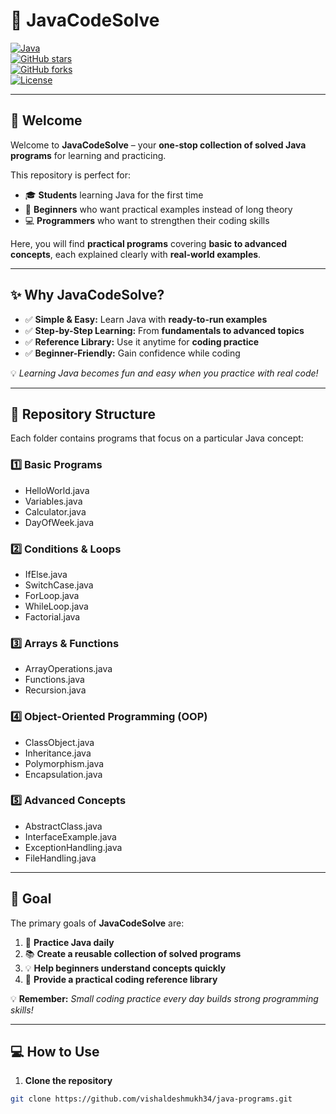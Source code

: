 # 🚀 JavaCodeSolve

[![Java](https://img.shields.io/badge/Java-ED8B00?style=for-the-badge&logo=java&logoColor=white)](https://www.java.com/)  
[![GitHub stars](https://img.shields.io/github/stars/vishaldeshmukh34/java-programs?style=for-the-badge)](https://github.com/vishaldeshmukh34/java-programs/stargazers)  
[![GitHub forks](https://img.shields.io/github/forks/vishaldeshmukh34/java-programs?style=for-the-badge)](https://github.com/vishaldeshmukh34/java-programs/network/members)  
[![License](https://img.shields.io/badge/License-MIT-blue?style=for-the-badge)](LICENSE)

---

## 👋 Welcome

Welcome to **JavaCodeSolve** – your **one-stop collection of solved Java programs** for learning and practicing.  

This repository is perfect for:  

- 🎓 **Students** learning Java for the first time  
- 👶 **Beginners** who want practical examples instead of long theory  
- 💻 **Programmers** who want to strengthen their coding skills  

Here, you will find **practical programs** covering **basic to advanced concepts**, each explained clearly with **real-world examples**.  

---

## ✨ Why JavaCodeSolve?

- ✅ **Simple & Easy:** Learn Java with **ready-to-run examples**  
- ✅ **Step-by-Step Learning:** From **fundamentals to advanced topics**  
- ✅ **Reference Library:** Use it anytime for **coding practice**  
- ✅ **Beginner-Friendly:** Gain confidence while coding  

💡 *Learning Java becomes fun and easy when you practice with real code!*  

---

## 📂 Repository Structure

Each folder contains programs that focus on a particular Java concept:

### **1️⃣ Basic Programs**
- HelloWorld.java  
- Variables.java  
- Calculator.java  
- DayOfWeek.java  

### **2️⃣ Conditions & Loops**
- IfElse.java  
- SwitchCase.java  
- ForLoop.java  
- WhileLoop.java  
- Factorial.java  

### **3️⃣ Arrays & Functions**
- ArrayOperations.java  
- Functions.java  
- Recursion.java  

### **4️⃣ Object-Oriented Programming (OOP)**
- ClassObject.java  
- Inheritance.java  
- Polymorphism.java  
- Encapsulation.java  

### **5️⃣ Advanced Concepts**
- AbstractClass.java  
- InterfaceExample.java  
- ExceptionHandling.java  
- FileHandling.java  

---

## 🎯 Goal

The primary goals of **JavaCodeSolve** are:  

1. 🏃 **Practice Java daily**  
2. 📚 **Create a reusable collection of solved programs**  
3. 💡 **Help beginners understand concepts quickly**  
4. 🔧 **Provide a practical coding reference library**  

💡 **Remember:** *Small coding practice every day builds strong programming skills!*  

---

## 💻 How to Use

1. **Clone the repository**  
```bash
git clone https://github.com/vishaldeshmukh34/java-programs.git
